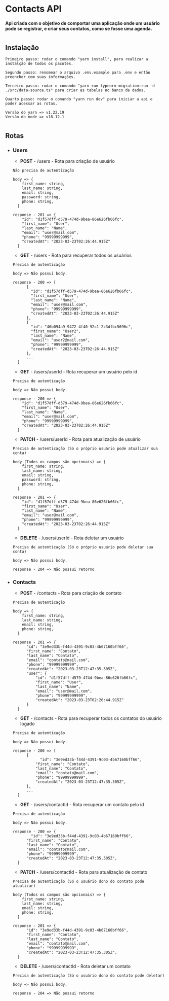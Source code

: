 # Contacts API

#### Api criada com o objetivo de comportar uma aplicação onde um usuário pode se registrar, e criar seus contatos, como se fosse uma agenda.

#

## Instalação

```
Primeiro passo: rodar o comando "yarn install", para realizar a instalção de todos os pacotes.

Segundo passo: renomear o arquivo .env.example para .env e então preencher com suas informações.

Terceiro passo: rodar o comando "yarn run typeorm migration:run -d ./src/data-source.ts" para criar as tabelas no banco de dados.

Quarto passo: rodar o comando "yarn run dev" para iniciar a api e poder acessar as rotas.
```

```
Versão do yarn => v1.22.19
Versão do node => v18.12.1
```

#

## Rotas

- ### **Users**

  - **POST** - /users - Rota para criação de usuário

  ```
  Não precisa de autenticação

  body => {
      first_name: string,
      last_name: string,
      email: string,
      password: string,
      phone: string,
    }

  response - 201 => {
      "id": "d1f57dff-d579-474d-9bea-86e626fb66fc",
      "first_name": "User",
      "last_name": "Name",
      "email": "user@mail.com",
      "phone": "99999999999",
      "createdAt": "2023-03-23T02:26:44.915Z"
    }
  ```

  - **GET** - /users - Rota para recuperar todos os usuários

  ```
  Precisa de autenticação

  body => Não possui body.

  response - 200 => [
        {
          "id": "d1f57dff-d579-474d-9bea-86e626fb66fc",
          "first_name": "User",
          "last_name": "Name",
          "email": "user@mail.com",
          "phone": "99999999999",
          "createdAt": "2023-03-23T02:26:44.915Z"
        },
        {
          "id": "46b094a9-9472-4f40-92c1-2c3dfbc5696c",
          "first_name": "User2",
          "last_name": "Name",
          "email": "user2@mail.com",
          "phone": "99999999999",
          "createdAt": "2023-03-23T02:26:44.915Z"
        },
        ...
    ]
  ```

  - **GET** - /users/userId - Rota recuperar um usuário pelo id

  ```
  Precisa de autenticação

  body => Não possui body.

  response - 200 => {
      "id": "d1f57dff-d579-474d-9bea-86e626fb66fc",
      "first_name": "User",
      "last_name": "Name",
      "email": "user@mail.com",
      "phone": "99999999999",
      "createdAt": "2023-03-23T02:26:44.915Z"
    }
  ```

  - **PATCH** - /users/userId - Rota para atualização de usuário

  ```
  Precisa de autenticação (Só o próprio usuário pode atualizar sua conta)

  body (Todos os campos são opcionais) => {
      first_name: string,
      last_name: string,
      email: string,
      password: string,
      phone: string,
    }

  response - 201 => {
      "id": "d1f57dff-d579-474d-9bea-86e626fb66fc",
      "first_name": "User",
      "last_name": "Name",
      "email": "user@mail.com",
      "phone": "99999999999",
      "createdAt": "2023-03-23T02:26:44.915Z"
    }
  ```

  - **DELETE** - /users/userId - Rota deletar um usuário

  ```
  Precisa de autenticação (Só o próprio usuário pode deletar sua conta)

  body => Não possui body.

  response - 204 => Não possui retorno
  ```

- ### **Contacts**

  - **POST** - /contacts - Rota para criação de contato

  ```
  Precisa de autenticação

  body => {
      first_name: string,
      last_name: string,
      email: string,
      phone: string,
    }

  response - 201 => {
  	    "id": "3e9ed33b-f44d-4391-9c03-4b67160bff66",
  	    "first_name": "Contato",
  	    "last_name": "Contato",
  	    "email": "contato@mail.com",
  	    "phone": "99999999999",
  	    "createdAt": "2023-03-23T12:47:35.305Z",
  	    "user": {
  		    "id": "d1f57dff-d579-474d-9bea-86e626fb66fc",
  		    "first_name": "User",
  		    "last_name": "Name",
  		    "email": "user@mail.com",
  		    "phone": "99999999999",
  		    "createdAt": "2023-03-23T02:26:44.915Z"
  	    }
    }
  ```

  - **GET** - /contacts - Rota para recuperar todos os contatos do usuário logado

  ```
  Precisa de autenticação

  body => Não possui body.

  response - 200 => [
        {
              "id": "3e9ed33b-f44d-4391-9c03-4b67160bff66",
  	        "first_name": "Contato",
  	        "last_name": "Contato",
  	        "email": "contato@mail.com",
  	        "phone": "99999999999",
  	        "createdAt": "2023-03-23T12:47:35.305Z",
        },
        ...
    ]
  ```

  - **GET** - /users/contactId - Rota recuperar um contato pelo id

  ```
  Precisa de autenticação

  body => Não possui body.

  response - 200 => {
          "id": "3e9ed33b-f44d-4391-9c03-4b67160bff66",
  	    "first_name": "Contato",
  	    "last_name": "Contato",
  	    "email": "contato@mail.com",
  	    "phone": "99999999999",
  	    "createdAt": "2023-03-23T12:47:35.305Z",
    }
  ```

  - **PATCH** - /users/contactId - Rota para atualização de contato

  ```
  Precisa de autenticação (Só o usuário dono do contato pode atualizar)

  body (Todos os campos são opcionais) => {
      first_name: string,
      last_name: string,
      email: string,
      phone: string,
    }

  response - 201 => {
        "id": "3e9ed33b-f44d-4391-9c03-4b67160bff66",
  	    "first_name": "Contato",
  	    "last_name": "Contato",
  	    "email": "contato@mail.com",
  	    "phone": "99999999999",
  	    "createdAt": "2023-03-23T12:47:35.305Z",
    }
  ```

  - **DELETE** - /users/contactId - Rota deletar um contato

  ```
  Precisa de autenticação (Só o usuário dono do contato pode deletar)

  body => Não possui body.

  response - 204 => Não possui retorno
  ```
